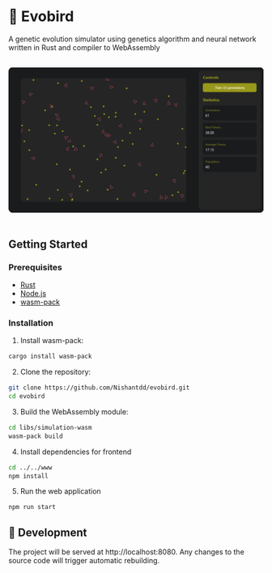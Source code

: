 # 🦅 Evobird
A genetic evolution simulator using genetics algorithm and neural network written in Rust and compiler to WebAssembly

<div align="center">
<br>

<img src="assets/demo.webp" width="700">

<br>
</div>
<br>

## Getting Started

### Prerequisites
- [Rust](https://www.rust-lang.org/tools/install)
- [Node.js](https://nodejs.org/)
- [wasm-pack](https://rustwasm.github.io/wasm-pack/)

### Installation

1. Install wasm-pack:
```bash
cargo install wasm-pack
```
2. Clone the repository:
```bash
git clone https://github.com/Nishantdd/evobird.git
cd evobird
```
3. Build the WebAssembly module:
```bash
cd libs/simulation-wasm
wasm-pack build
```
4. Install dependencies for frontend
```bash
cd ../../www
npm install
```
5. Run the web application
```bash
npm run start
```
## 🔧 Development
The project will be served at http://localhost:8080. Any changes to the source code will trigger automatic rebuilding.
